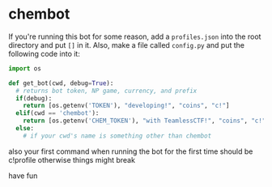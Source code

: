 # chembot

If you're running this bot for some reason, add a `profiles.json` into the root directory and put `[]` in it. 
Also, make a file called `config.py` and put the following code into it:
```py
import os

def get_bot(cwd, debug=True):
  # returns bot token, NP game, currency, and prefix
  if(debug):
    return [os.getenv('TOKEN'), "developing!", "coins", "c!"]
  elif(cwd == 'chembot'):
    return [os.getenv('CHEM_TOKEN'), "with TeamlessCTF!", "coins", "c!"]
  else:
    # if your cwd's name is something other than chembot
```
also your first command when running the bot for the first time should be c!profile otherwise things might break

have fun

